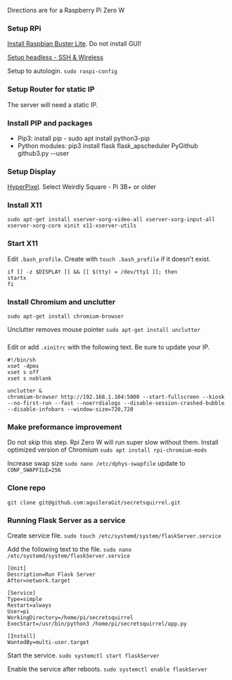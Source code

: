Directions are for a Raspberry Pi Zero W

### Setup RPi 

[Install Raspbian Buster Lite](https://www.raspberrypi.org/downloads/raspbian/). Do not install GUI!

[Setup headless - SSH & Wireless](https://www.raspberrypi.org/documentation/configuration/wireless/headless.md)

Setup to autologin.
`sudo raspi-config`

### Setup Router for static IP
The server will need a static IP. 

### Install PIP and packages
 - Pip3: install pip - sudo apt install python3-pip
 - Python modules: pip3 install flask flask_apscheduler PyGithub github3.py --user
 
### Setup Display
[HyperPixel](https://github.com/pimoroni/hyperpixel4). Select Weirdly Square - Pi 3B+ or older

### Install X11
`sudo apt-get install xserver-xorg-video-all xserver-xorg-input-all xserver-xorg-core xinit x11-xserver-utils`

### Start X11
Edit `.bash_profile`. Create with `touch .bash_profile` if it doesn't exist.
```
if [[ -z $DISPLAY ]] && [[ $(tty) = /dev/tty1 ]]; then
startx
fi
```
### Install Chromium and unclutter
`sudo apt-get install chromium-browser`

Unclutter removes mouse pointer
`sudo apt-get install unclutter`

###
Edit or add `.xinitrc` with the following text. Be sure to update your IP. 
```
#!/bin/sh
xset -dpms
xset s off
xset s noblank

unclutter &
chromium-browser http://192.168.1.104:5000 --start-fullscreen --kiosk --no-first-run --fast --noerrdialogs --disable-session-crashed-bubble --disable-infobars --window-size=720,720
```

### Make preformance improvement
Do not skip this step. Rpi Zero W will run super slow without them.
Install optimized version of Chromium
`sudo apt install rpi-chromium-mods`

Increase swap size
`sudo nano /etc/dphys-swapfile` update to `CONF_SWAPFILE=256`
 
### Clone repo
```git clone git@github.com:aguileraGit/secretsquirrel.git```

### Running Flask Server as a service
Create service file. `sudo touch /etc/systemd/system/flaskServer.service`

Add the following text to the file. `sudo nano /etc/systemd/system/flaskServer.service`
```
[Unit]
Description=Run Flask Server
After=network.target

[Service]
Type=simple
Restart=always
User=pi
WorkingDirectory=/home/pi/secretsquirrel
ExecStart=/usr/bin/python3 /home/pi/secretsquirrel/app.py

[Install]
WantedBy=multi-user.target
```

Start the service. `sudo systemctl start flaskServer`

Enable the service after reboots. `sudo systemctl enable flaskServer`


